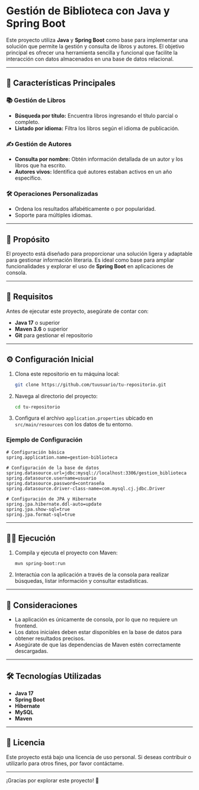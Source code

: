 # Gestión de Biblioteca con Java y Spring Boot

Este proyecto utiliza **Java** y **Spring Boot** como base para implementar una solución que permite la gestión y consulta de libros y autores. El objetivo principal es ofrecer una herramienta sencilla y funcional que facilite la interacción con datos almacenados en una base de datos relacional.

---

## 🚀 Características Principales

### 📚 Gestión de Libros
- **Búsqueda por título:** Encuentra libros ingresando el título parcial o completo.
- **Listado por idioma:** Filtra los libros según el idioma de publicación.

### ✍️ Gestión de Autores
- **Consulta por nombre:** Obtén información detallada de un autor y los libros que ha escrito.
- **Autores vivos:** Identifica qué autores estaban activos en un año específico.

### 🛠️ Operaciones Personalizadas
- Ordena los resultados alfabéticamente o por popularidad.
- Soporte para múltiples idiomas.

---

## 🎯 Propósito

El proyecto está diseñado para proporcionar una solución ligera y adaptable para gestionar información literaria. Es ideal como base para ampliar funcionalidades y explorar el uso de **Spring Boot** en aplicaciones de consola.

---

## 🔧 Requisitos

Antes de ejecutar este proyecto, asegúrate de contar con:

- **Java 17** o superior
- **Maven 3.6** o superior
- **Git** para gestionar el repositorio

---

## ⚙️ Configuración Inicial

1. Clona este repositorio en tu máquina local:
   ```bash
   git clone https://github.com/tuusuario/tu-repositorio.git
   ```

2. Navega al directorio del proyecto:
   ```bash
   cd tu-repositorio
   ```

3. Configura el archivo `application.properties` ubicado en `src/main/resources` con los datos de tu entorno.

### Ejemplo de Configuración

```properties
# Configuración básica
spring.application.name=gestion-biblioteca

# Configuración de la base de datos
spring.datasource.url=jdbc:mysql://localhost:3306/gestion_biblioteca
spring.datasource.username=usuario
spring.datasource.password=contraseña
spring.datasource.driver-class-name=com.mysql.cj.jdbc.Driver

# Configuración de JPA y Hibernate
spring.jpa.hibernate.ddl-auto=update
spring.jpa.show-sql=true
spring.jpa.format-sql=true
```

---

## 🏃‍♂️ Ejecución

1. Compila y ejecuta el proyecto con Maven:
   ```bash
   mvn spring-boot:run
   ```

2. Interactúa con la aplicación a través de la consola para realizar búsquedas, listar información y consultar estadísticas.

---

## 📌 Consideraciones

- La aplicación es únicamente de consola, por lo que no requiere un frontend.
- Los datos iniciales deben estar disponibles en la base de datos para obtener resultados precisos.
- Asegúrate de que las dependencias de Maven estén correctamente descargadas.

---

## 🛠️ Tecnologías Utilizadas

- **Java 17**
- **Spring Boot**
- **Hibernate**
- **MySQL**
- **Maven**

---

## 📝 Licencia

Este proyecto está bajo una licencia de uso personal. Si deseas contribuir o utilizarlo para otros fines, por favor contáctame.

---

¡Gracias por explorar este proyecto! 🚀
